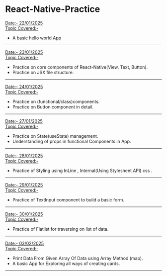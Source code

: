 # React-Native-Practice
<u>Date:- 22/01/2025</u> <br>
<u>Topic Covered:-</u>
* A basic hello world App
***
<u>Date:- 23/01/2025 </u><br>
<u>Topic Covered:-</u>
* Practice on core components of React-Native(View, Text, Button).
* Practice on JSX file structure.
***
<u>Date:- 24/01/2025 </u><br>
<u>Topic Covered:-</u>
* Practice on (functional/class)components.
* Practice on Button component in detail.
***
<u>Date:- 27/01/2025 </u><br>
<u>Topic Covered:-</u>
* Practice on State(useState) management.
* Understanding of props in functional Components in App.
***
<u>Date:- 28/01/2025 </u><br>
<u>Topic Covered:-</u>
* Practice of Styling using InLine , Internal(Using Stylesheet API) css .
***
<u>Date:- 29/01/2025 </u><br>
<u>Topic Covered:-</u>
* Practice of TextInput component to build a basic form.
***
<u>Date:- 30/01/2025 </u><br>
<u>Topic Covered:-</u>
* Practice of Flatlist for traversing on list of data.
***
<u>Date:- 03/02/2025 </u><br>
<u>Topic Covered:-</u>
* Print Data From Given Array Of Data using Array Method (map).
* A basic App for Exploring all ways of creating cards.
***